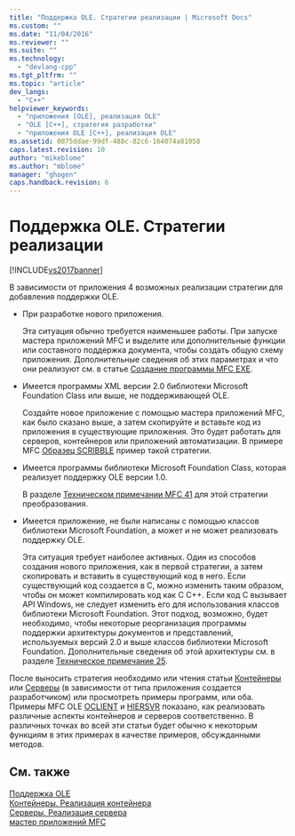 ```yaml
---
title: "Поддержка OLE. Стратегии реализации | Microsoft Docs"
ms.custom: ""
ms.date: "11/04/2016"
ms.reviewer: ""
ms.suite: ""
ms.technology: 
  - "devlang-cpp"
ms.tgt_pltfrm: ""
ms.topic: "article"
dev_langs: 
  - "C++"
helpviewer_keywords: 
  - "приложения [OLE], реализация OLE"
  - "OLE [C++], стратегия разработки"
  - "приложения OLE [C++], реализация OLE"
ms.assetid: 0875ddae-99df-488c-82c6-164074a81058
caps.latest.revision: 10
author: "mikeblome"
ms.author: "mblome"
manager: "ghogen"
caps.handback.revision: 6
---
```

# Поддержка OLE. Стратегии реализации
[!INCLUDE[vs2017banner](../assembler/inline/includes/vs2017banner.md)]

В зависимости от приложения 4 возможных реализации стратегии для добавления поддержки OLE.  
  
-   При разработке нового приложения.  
  
     Эта ситуация обычно требуется наименьшее работы.  При запуске мастера приложений MFC и выделите или дополнительные функции или составного поддержка документа, чтобы создать общую схему приложения.  Дополнительные сведения об этих параметрах и что они реализуют см. в статье [Создание программы MFC EXE](../Topic/MFC%20Application%20Wizard.md).  
  
-   Имеется программы XML версии 2.0 библиотеки Microsoft Foundation Class или выше, не поддерживающей OLE.  
  
     Создайте новое приложение с помощью мастера приложений MFC, как было сказано выше, а затем скопируйте и вставьте код из приложения в существующие приложения.  Это будет работать для серверов, контейнеров или приложений автоматизации.  В примере MFC [Образец SCRIBBLE](../top/visual-cpp-samples.md) пример такой стратегии.  
  
-   Имеется программы библиотеки Microsoft Foundation Class, которая реализует поддержку OLE версии 1.0.  
  
     В разделе [Техническом примечании MFC 41](../Topic/TN041:%20MFC-OLE1%20Migration%20to%20MFC-OLE%202.md) для этой стратегии преобразования.  
  
-   Имеется приложение, не были написаны с помощью классов библиотеки Microsoft Foundation, а может и не может реализовать поддержку OLE.  
  
     Эта ситуация требует наиболее активных.  Один из способов создания нового приложения, как в первой стратегии, а затем скопировать и вставить в существующий код в него.  Если существующий код создается в C, можно изменить таким образом, чтобы он может компилировать код как C C\+\+.  Если код C вызывает API Windows, не следует изменить его для использования классов библиотеки Microsoft Foundation.  Этот подход, возможно, будет необходимо, чтобы некоторые реорганизация программы поддержки архитектуры документов и представлений, используемых версий 2.0 и выше классов библиотеки Microsoft Foundation.  Дополнительные сведения об этой архитектуры см. в разделе [Техническое примечание 25](../mfc/tn025-document-view-and-frame-creation.md).  
  
 После выносить стратегия необходимо или чтения статьи [Контейнеры](../mfc/containers.md) или [Серверы](../mfc/servers.md) \(в зависимости от типа приложения создается разработчиком\) или просмотреть примеры программ, или оба.  Примеры MFC OLE [OCLIENT](../top/visual-cpp-samples.md) и [HIERSVR](../top/visual-cpp-samples.md) показано, как реализовать различные аспекты контейнеров и серверов соответственно.  В различных точках во всей эти статьи будет обычно к некоторым функциям в этих примерах в качестве примеров, обсужданными методов.  
  
## См. также  
 [Поддержка OLE](../mfc/ole-background.md)   
 [Контейнеры. Реализация контейнера](../mfc/containers-implementing-a-container.md)   
 [Серверы. Реализация сервера](../mfc/servers-implementing-a-server.md)   
 [мастер приложений MFC](../Topic/MFC%20Application%20Wizard.md)